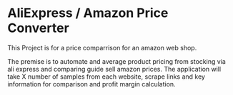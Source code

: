 
# AliExpress / Amazon Price Converter

This Project is for a price comparrison for an amazon web shop. 

The premise is to automate and average product pricing from stocking via ali express and comparing guide sell amazon prices. 
The application will take X number of samples from each website, scrape links and key information for comparison and profit margin calculation.  
